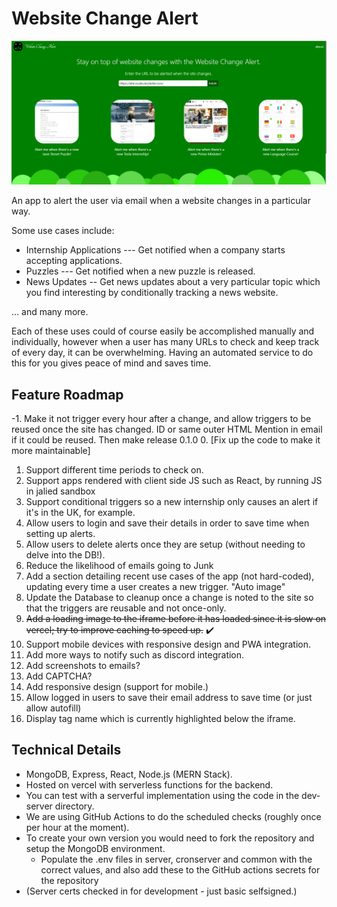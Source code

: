 # Website Change Alert

<img src="Main_Screen.png" alt="The Main Screen of the Applicaon /">

An app to alert the user via email when a website changes in a particular way.

Some use cases include:
- Internship Applications --- Get notified when a company starts accepting applications.
- Puzzles --- Get notified when a new puzzle is released.
- News Updates -- Get news updates about a very particular topic which you find interesting by conditionally tracking a news website.

... and many more.

Each of these uses could of course easily be accomplished manually and individually, however when a user has many URLs to check and keep track of every day, it can be overwhelming. Having an automated service to do this for you gives peace of mind and saves time. 

## Feature Roadmap
-1. Make it not trigger every hour after a change, and allow triggers to be reused once the site has changed.
    ID or same outer HTML
    Mention in email if it could be reused.
    Then make release 0.1.0
0. [Fix up the code to make it more maintainable]
1. Support different time periods to check on.
2. Support apps rendered with client side JS such as React, by running JS in jalied sandbox
3. Support conditional triggers so a new internship only causes an alert if it's in the UK, for example.
4. Allow users to login and save their details in order to save time when setting up alerts.
5. Allow users to delete alerts once they are setup (without needing to delve into the DB!).
6. Reduce the likelihood of emails going to Junk
7. Add a section detailing recent use cases of the app (not hard-coded), updating every time a user creates a new trigger.
    "Auto image"
8. Update the Database to cleanup once a change is noted to the site so that the triggers are reusable and not once-only. 
9. ~~Add a loading image to the iframe before it has loaded since it is slow on vercel; try to improve caching to speed up.~~ ✔️
10. Support mobile devices with responsive design and PWA integration.
11. Add more ways to notify such as discord integration.
12. Add screenshots to emails?
13. Add CAPTCHA?
14. Add responsive design (support for mobile.)
15. Allow logged in users to save their email address to save time (or just allow autofill)
16. Display tag name which is currently highlighted below the iframe.

## Technical Details
- MongoDB, Express, React, Node.js (MERN Stack).
- Hosted on vercel with serverless functions for the backend.
- You can test with a serverful implementation using the code in the dev-server directory.
- We are using GitHub Actions to do the scheduled checks (roughly once per hour at the moment).
- To create your own version you would need to fork the repository and setup the MongoDB environment.
    - Populate the .env files in server, cronserver and common with the correct values, and also add these to the GitHub actions secrets for the repository
- (Server certs checked in for development - just basic selfsigned.)
